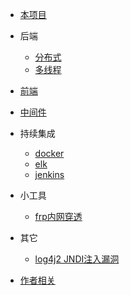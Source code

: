 * [本项目](/docsify/ex)

* 后端
  * [分布式](/java/empty)
  * [多线程](/java/empty2)

* [前端](/javascript/empty)

* [中间件](/mw/empty)

* 持续集成
  * [docker](/server/docker)
  * [elk](/server/elk)
  * [jenkins](/server/jenkins)

* 小工具
  * [frp内网穿透](/gadgets/frp)

* 其它
  * [log4j2 JNDI注入漏洞](/other/log4j2jndi)

* [作者相关](/readme)
  

